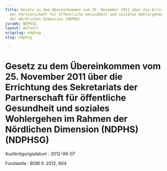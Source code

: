 ```yaml
---
Title: Gesetz zu dem Übereinkommen vom 25. November 2011 über die Errichtung des Sekretariats
  der Partnerschaft für öffentliche Gesundheit und soziales Wohlergehen im Rahmen
  der Nördlichen Dimension (NDPHS)
jurabk: NDPHSG
layout: default
origslug: ndphsg
slug: ndphsg

---
```


# Gesetz zu dem Übereinkommen vom 25. November 2011 über die Errichtung des Sekretariats der Partnerschaft für öffentliche Gesundheit und soziales Wohlergehen im Rahmen der Nördlichen Dimension (NDPHS) (NDPHSG)

Ausfertigungsdatum
:   2012-06-07

Fundstelle
:   BGBl II: 2012, 604

